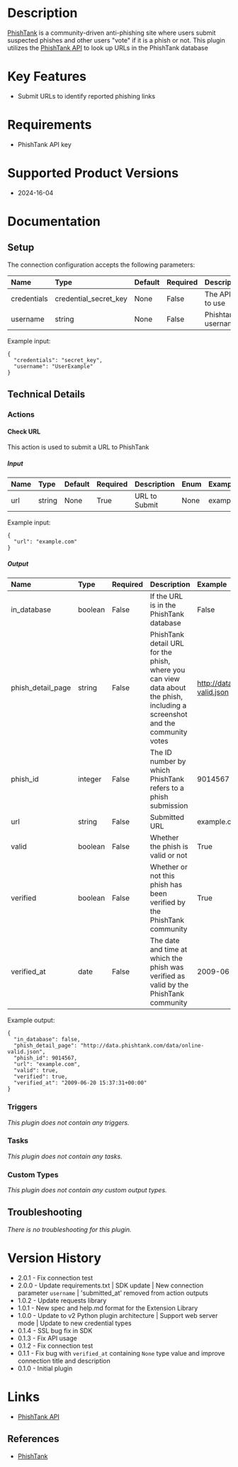 # Description

[PhishTank](https://www.phishtank.com/) is a community-driven anti-phishing site where users submit suspected phishes and other users "vote" if it is a phish or not. This plugin utilizes the [PhishTank API](https://www.phishtank.com/api_info.php) to look up URLs in the PhishTank database

# Key Features

* Submit URLs to identify reported phishing links

# Requirements

* PhishTank API key

# Supported Product Versions

* 2024-16-04

# Documentation

## Setup

The connection configuration accepts the following parameters:  

|Name|Type|Default|Required|Description|Enum|Example|
| :--- | :--- | :--- | :--- | :--- | :--- | :--- |
|credentials|credential_secret_key|None|False|The API key to use|None|secret_key|
|username|string|None|False|Phishtank username|None|UserExample|

Example input:

```
{
  "credentials": "secret_key",
  "username": "UserExample"
}
```

## Technical Details

### Actions


#### Check URL

This action is used to submit a URL to PhishTank

##### Input

|Name|Type|Default|Required|Description|Enum|Example|
| :--- | :--- | :--- | :--- | :--- | :--- | :--- |
|url|string|None|True|URL to Submit|None|example.com|
  
Example input:

```
{
  "url": "example.com"
}
```

##### Output

|Name|Type|Required|Description|Example|
| :--- | :--- | :--- | :--- | :--- |
|in_database|boolean|False|If the URL is in the PhishTank database|False|
|phish_detail_page|string|False|PhishTank detail URL for the phish, where you can view data about the phish, including a screenshot and the community votes|http://data.phishtank.com/data/online-valid.json|
|phish_id|integer|False|The ID number by which PhishTank refers to a phish submission|9014567|
|url|string|False|Submitted URL|example.com|
|valid|boolean|False|Whether the phish is valid or not|True|
|verified|boolean|False|Whether or not this phish has been verified by the PhishTank community|True|
|verified_at|date|False|The date and time at which the phish was verified as valid by the PhishTank community|2009-06-20 15:37:31+00:00|
  
Example output:

```
{
  "in_database": false,
  "phish_detail_page": "http://data.phishtank.com/data/online-valid.json",
  "phish_id": 9014567,
  "url": "example.com",
  "valid": true,
  "verified": true,
  "verified_at": "2009-06-20 15:37:31+00:00"
}
```
### Triggers
  
*This plugin does not contain any triggers.*

### Tasks
  
*This plugin does not contain any tasks.*

### Custom Types
  
*This plugin does not contain any custom output types.*

## Troubleshooting
  
*There is no troubleshooting for this plugin.*

# Version History

* 2.0.1 - Fix connection test
* 2.0.0 - Update requirements.txt | SDK update | New connection parameter `username` | 'submitted_at' removed from action outputs
* 1.0.2 - Update requests library
* 1.0.1 - New spec and help.md format for the Extension Library
* 1.0.0 - Update to v2 Python plugin architecture | Support web server mode | Update to new credential types
* 0.1.4 - SSL bug fix in SDK
* 0.1.3 - Fix API usage
* 0.1.2 - Fix connection test
* 0.1.1 - Fix bug with `verified_at` containing `None` type value and improve connection title and description
* 0.1.0 - Initial plugin

# Links

* [PhishTank API](https://www.phishtank.com/api_info.php)

## References

* [PhishTank](https://www.phishtank.com/)
